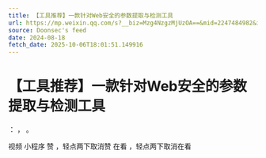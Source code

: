 ```yaml
---
title: 【工具推荐】一款针对Web安全的参数提取与检测工具
url: https://mp.weixin.qq.com/s?__biz=Mzg4NzgzMjUzOA==&mid=2247484982&idx=1&sn=058d6e9b642794cb3caab0099741dade
source: Doonsec's feed
date: 2024-08-18
fetch_date: 2025-10-06T18:01:51.149916
---
```


# 【工具推荐】一款针对Web安全的参数提取与检测工具

：
，
。

视频
小程序
赞
，轻点两下取消赞
在看
，轻点两下取消在看